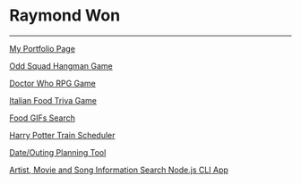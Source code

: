 # Raymond Won
-----------------------------------------

[My Portfolio Page](
https://raywon123.github.io/portfolio.html )

[Odd Squad Hangman Game](
https://raywon123.github.io/Word-Guess-Game/ )

[Doctor Who RPG Game](
https://raywon123.github.io/unit-4-game/ )

[Italian Food Triva Game](
https://raywon123.github.io/TriviaGame/ )

[Food GIFs Search](
https://raywon123.github.io/giftastic/ )

[Harry Potter Train Scheduler](
https://raywon123.github.io/train-scheduler/ )

[Date/Outing Planning Tool](
https://raywon123.github.io/onestop/ )

[Artist, Movie and Song Information Search Node.js CLI App](
https://github.com/raywon123/liri-node-app )
